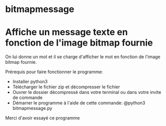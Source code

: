 # bitmapmessage

# Affiche un message texte en fonction de l'image bitmap fournie

On lui donne un mot et il se charge d'afficher le mot en fonction de l'image bitmap fournie.

Prérequis pour faire fonctionner le programme:

- Installer python3 
- Télécharger le fichier zip et décompresser le fichier
- Ouvrer le dossier décompressé dans votre terminal ou dans votre invite de commande
- Démarrer le programme à l'aide de cette commande: @python3 bitmapmessage.py

Merci d'avoir essayé ce programme
